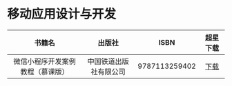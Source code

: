 # 移动应用设计与开发

| 书籍名                     		| 出版社   		|  ISBN  |超星下载
| :--------:                 		 | :-----:  	| :----:  |:----:
| 微信小程序开发案例教程（慕课版）| 中国铁道出版社有限公司 | 9787113259402|[下载](https://cs-ans.chaoxing.com/download/30a0f194256cfc97cd8db6a071c505d9)
